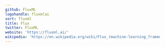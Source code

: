 ```yaml
---
github: FluxML
logohandle: fluxmlai
sort: fluxml
title: Flux
twitter: FluxML
website: 'https://fluxml.ai/'
wikipedia: 'https://en.wikipedia.org/wiki/Flux_(machine-learning_framework)'
---
```

